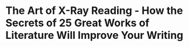 # The Art of X-Ray Reading - How the Secrets of 25 Great Works of Literature Will Improve Your Writing

## 


